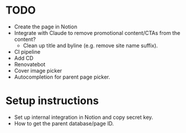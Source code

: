 # TODO

- Create the page in Notion
- Integrate with Claude to remove promotional content/CTAs from the content?
  - Clean up title and byline (e.g. remove site name suffix).
- CI pipeline
- Add CD
- Renovatebot
- Cover image picker
- Autocompletion for parent page picker.

# Setup instructions

- Set up internal integration in Notion and copy secret key.
- How to get the parent database/page ID.
